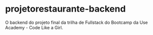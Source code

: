 # projetorestaurante-backend
O backend do projeto final da trilha de Fullstack do Bootcamp da Use Academy - Code Like a Girl.
